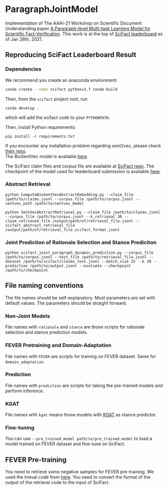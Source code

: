 # ParagraphJointModel
Implementation of The AAAI-21 Workshop on Scientific Document Understanding paper [A Paragraph-level Multi-task Learning Model for Scientific Fact-Verification](https://arxiv.org/abs/2012.14500). This work is at the top of [SciFact leaderboard](https://leaderboard.allenai.org/scifact/submissions/public) as of Jan 28th, 2021.

## Reproducing SciFact Leaderboard Result
### Dependencies

We recommend you create an anaconda environment:
```bash
conda create --name scifact python=3.7 conda-build
```
Then, from the `scifact` project root, run
```
conda develop .
```
which will add the scifact code to your `PYTHONPATH`.

Then, install Python requirements:
```
pip install -r requirements.txt
```
If you encounter any installation problem regarding sent2vec, please check [their repo](https://github.com/epfml/sent2vec).  
The BioSentVec model is available [here](https://github.com/ncbi-nlp/BioSentVec#biosentvec).

The SciFact claim files and corpus file are available at [SciFact repo](https://github.com/allenai/scifact).
The checkpoint of the model used for leaderboard submission is available [here](https://drive.google.com/file/d/1hMrQzFe1EaJpCN9s3pF27Wu3amBbekiI/view?usp=sharing).

### Abstract Retrieval
```
python ComputeBioSentVecAbstractEmbedding.py --claim_file /path/to/claims.jsonl --corpus_file /path/to/corpus.jsonl --sentvec_path /path/to/sentvec_model

python SentVecAbstractRetriaval.py --claim_file /path/to/claims.jsonl --corpus_file /path/to/corpus.jsonl --k_retrieval 30 --claim_retrieved_file /output/path/of/retrieval_file.jsonl --scifact_abstract_retrieval_file /output/path/of/retrieval_file_scifact_format.jsonl
```

### Joint Prediction of Rationale Selection and Stance Prediciton
```
python scifact_joint_paragraph_dynamic_prediction.py --corpus_file /path/to/corpus.jsonl --test_file /path/to/retrieval_file.jsonl --dataset /path/to/scifact/claims_test.jsonl --batch_size 25 --k 30 --prediction /path/to/output.jsonl --evaluate --checkpoint /path/to/checkpoint
```

## File naming conventions
The file names should be self-explanatory. Most parameters are set with default values. The parameters should be straight forward.

### Non-Joint Models
File names with `rationale` and `stance` are those scripts for rationale selection and stance prediction models.

### FEVER Pretraining and Domain-Adaptation
File names with `FEVER` are scripts for training on FEVER dataset. Same for `domain_adaptation`.

### Prediction
File names with `prediction` are scripts for taking the pre-trained models and perform inference.

### KGAT
File names with `kgat` means those models with [KGAT](https://github.com/xiangwang1223/knowledge_graph_attention_network) as stance predictor.

### Fine-tuning
You can use `--pre_trained_model path/to/pre_trained.model` to load a model trained on FEVER dataset and fine-tune on SciFact.

## FEVER Pre-training
You need to retrieve some negative samples for FEVER pre-training. We used the trieval code from [here](https://github.com/sheffieldnlp/fever-naacl-2018). You need to convert the format of the output of the retrieval code to the input of SciFact.
